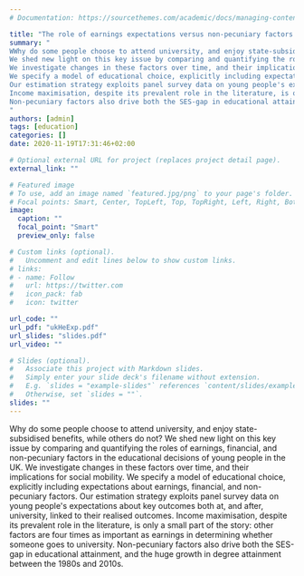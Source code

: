```yaml
---
# Documentation: https://sourcethemes.com/academic/docs/managing-content/

title: "The role of earnings expectations versus non-pecuniary factors in university attendance"
summary: "
WWhy do some people choose to attend university, and enjoy state-subsidised benefits, while others do not?
We shed new light on this key issue by comparing and quantifying the roles of earnings, financial, and non-pecuniary factors in the educational decisions of young people in the UK.
We investigate changes in these factors over time, and their implications for social mobility.
We specify a model of educational choice, explicitly including expectations about earnings, financial, and non-pecuniary factors.
Our estimation strategy exploits panel survey data on young people's expectations about key outcomes both at, and after, university, linked to their realised outcomes.
Income maximisation, despite its prevalent role in the literature, is only a small part of the story: other factors are four times as important as earnings in determining whether someone goes to university. 
Non-pecuniary factors also drive both the SES-gap in educational attainment, and the huge growth in degree attainment between the 1980s and 2010s.
"
authors: [admin]
tags: [education]
categories: []
date: 2020-11-19T17:31:46+02:00

# Optional external URL for project (replaces project detail page).
external_link: ""

# Featured image
# To use, add an image named `featured.jpg/png` to your page's folder.
# Focal points: Smart, Center, TopLeft, Top, TopRight, Left, Right, BottomLeft, Bottom, BottomRight.
image:
  caption: ""
  focal_point: "Smart"
  preview_only: false

# Custom links (optional).
#   Uncomment and edit lines below to show custom links.
# links:
# - name: Follow
#   url: https://twitter.com
#   icon_pack: fab
#   icon: twitter

url_code: ""
url_pdf: "ukHeExp.pdf"
url_slides: "slides.pdf"
url_video: ""

# Slides (optional).
#   Associate this project with Markdown slides.
#   Simply enter your slide deck's filename without extension.
#   E.g. `slides = "example-slides"` references `content/slides/example-slides.md`.
#   Otherwise, set `slides = ""`.
slides: ""
---
```


Why do some people choose to attend university, and enjoy state-subsidised benefits, while others do not?
We shed new light on this key issue by comparing and quantifying the roles of earnings, financial, and non-pecuniary factors in the educational decisions of young people in the UK.
We investigate changes in these factors over time, and their implications for social mobility.
We specify a model of educational choice, explicitly including expectations about earnings, financial, and non-pecuniary factors.
Our estimation strategy exploits panel survey data on young people's expectations about key outcomes both at, and after, university, linked to their realised outcomes.
Income maximisation, despite its prevalent role in the literature, is only a small part of the story: other factors are four times as important as earnings in determining whether someone goes to university. 
Non-pecuniary factors also drive both the SES-gap in educational attainment, and the huge growth in degree attainment between the 1980s and 2010s.
